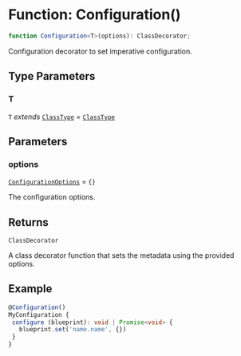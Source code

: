 # Function: Configuration()

```ts
function Configuration<T>(options): ClassDecorator;
```

Configuration decorator to set imperative configuration.

## Type Parameters

### T

`T` *extends* [`ClassType`](../../../declarations/type-aliases/ClassType.md) = [`ClassType`](../../../declarations/type-aliases/ClassType.md)

## Parameters

### options

[`ConfigurationOptions`](../interfaces/ConfigurationOptions.md) = `{}`

The configuration options.

## Returns

`ClassDecorator`

A class decorator function that sets the metadata using the provided options.

## Example

```typescript
@Configuration()
MyConfiguration {
 configure (blueprint): void | Promise<void> {
   blueprint.set('name.name', {})
 }
}
```

